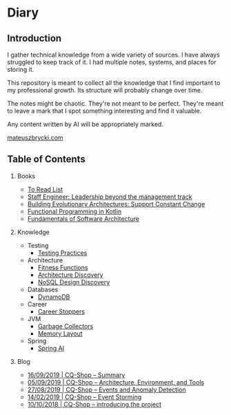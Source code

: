 # Diary

## Introduction

I gather technical knowledge from a wide variety of sources. I have always struggled to keep track of it. I had multiple notes, systems, and places for storing it.

This repository is meant to collect all the knowledge that I find important to my professional growth. Its structure will probably change over time. 

The notes might be chaotic. They're not meant to be perfect. They're meant to leave a mark that I spot something interesting and find it valuable. 

Any content written by AI will be appropriately marked. 

[mateuszbrycki.com](https://mateuszbrycki.com)

## Table of Contents

1. Books
    - [To Read List](./books/to-read.md)
    - [Staff Engineer: Leadership beyond the management track](./books/20240422-staff-engineer.md)
    - [Building Evolutionary Architectures: Support Constant Change](./books/20241225-building-evolutionary-architectures-support-constant-change.md)
    - [Functional Programming in Kotlin](./books/20250110-functional-programming-in-kotlin.md)
    - [Fundamentals of Software Architecture](./books/20250127-fundamentals-of-software-architecture-an-engineering-approach.md)

2. Knowledge
    - Testing
        - [Testing Practices](./knowledge/testing/testing-practices.md)
    - Architecture
        - [Fitness Functions](./knowledge/architecture/fitness-functions.md)
        - [Architecture Discovery](./knowledge/architecture/architecture-discovery.md)
        - [NoSQL Design Discovery](./knowledge/architecture/nosql-design-discovery.md)
    - Databases
        - [DynamoDB](./knowledge/databases/dynamodb.md)
    - Career
        - [Career Stoppers](./knowledge/career/career-stoppers.md)
    - JVM
        - [Garbage Collectors](./knowledge/jvm/garbage-collectors.md)
        - [Memory Layout](./knowledge/jvm/memory-layout.md)
    - Spring
        - [Spring AI](./knowledge/spring/spring-ai.md)

3. Blog
    - [16/09/2019 | CQ-Shop – Summary](./blog/20190916-cq-shop-summary.md)
    - [05/09/2019 | CQ-Shop – Architecture, Environment, and Tools](./blog/20190905-cq-shop-architecture-environment-and-tools.md)
    - [27/08/2019 | CQ-Shop – Events and Anomaly Detection](./blog/20190827-cq-shop–events-anomaly-detection.md)
    - [14/02/2019 | CQ-Shop – Event Storming](./blog/20190214-cq-shop-event-storming.md)
    - [10/10/2018 | CQ-Shop – introducing the project](./blog/20181010-cq-shop-introducing-the-project.md)